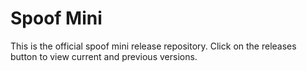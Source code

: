 # Spoof Mini
This is the official spoof mini release repository. Click on the releases button to view current and previous versions.
